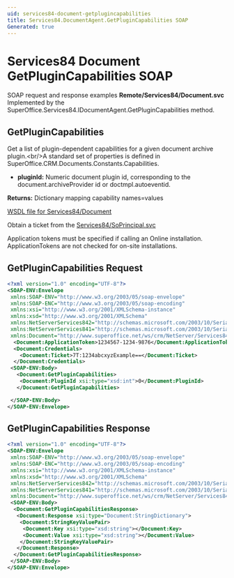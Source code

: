 ```yaml
---
uid: services84-document-getplugincapabilities
title: Services84.DocumentAgent.GetPluginCapabilities SOAP
Generated: true
---
```


# Services84 Document GetPluginCapabilities SOAP

SOAP request and response examples **Remote/Services84/Document.svc**
Implemented by the <see cref="M:SuperOffice.Services84.IDocumentAgent.GetPluginCapabilities">SuperOffice.Services84.IDocumentAgent.GetPluginCapabilities</see> method.

## GetPluginCapabilities

Get a list of plugin-dependent capabilities for a given document archive plugin.&lt;br/&gt;A standard set of properties is defined in SuperOffice.CRM.Documents.Constants.Capabilities.

* **pluginId:** Numeric document plugin id, corresponding to the document.archiveProvider id or doctmpl.autoeventid.

**Returns:** Dictionary mapping capability names=values


[WSDL file for Services84/Document](../Services84-Document.md)

Obtain a ticket from the [Services84/SoPrincipal.svc](../SoPrincipal/index.md)

Application tokens must be specified if calling an Online installation. ApplicationTokens are not checked for on-site installations.

## GetPluginCapabilities Request

```xml
<?xml version="1.0" encoding="UTF-8"?>
<SOAP-ENV:Envelope
 xmlns:SOAP-ENV="http://www.w3.org/2003/05/soap-envelope"
 xmlns:SOAP-ENC="http://www.w3.org/2003/05/soap-encoding"
 xmlns:xsi="http://www.w3.org/2001/XMLSchema-instance"
 xmlns:xsd="http://www.w3.org/2001/XMLSchema"
 xmlns:NetServerServices842="http://schemas.microsoft.com/2003/10/Serialization/Arrays"
 xmlns:NetServerServices841="http://schemas.microsoft.com/2003/10/Serialization/"
 xmlns:Document="http://www.superoffice.net/ws/crm/NetServer/Services84">
  <Document:ApplicationToken>1234567-1234-9876</Document:ApplicationToken>
  <Document:Credentials>
    <Document:Ticket>7T:1234abcxyzExample==</Document:Ticket>
  </Document:Credentials>
 <SOAP-ENV:Body>
   <Document:GetPluginCapabilities>
    <Document:PluginId xsi:type="xsd:int">0</Document:PluginId>
   </Document:GetPluginCapabilities>

 </SOAP-ENV:Body>
</SOAP-ENV:Envelope>

```


## GetPluginCapabilities Response

```xml
<?xml version="1.0" encoding="UTF-8"?>
<SOAP-ENV:Envelope
 xmlns:SOAP-ENV="http://www.w3.org/2003/05/soap-envelope"
 xmlns:SOAP-ENC="http://www.w3.org/2003/05/soap-encoding"
 xmlns:xsi="http://www.w3.org/2001/XMLSchema-instance"
 xmlns:xsd="http://www.w3.org/2001/XMLSchema"
 xmlns:NetServerServices842="http://schemas.microsoft.com/2003/10/Serialization/Arrays"
 xmlns:NetServerServices841="http://schemas.microsoft.com/2003/10/Serialization/"
 xmlns:Document="http://www.superoffice.net/ws/crm/NetServer/Services84">
 <SOAP-ENV:Body>
  <Document:GetPluginCapabilitiesResponse>
   <Document:Response xsi:type="Document:StringDictionary">
    <Document:StringKeyValuePair>
     <Document:Key xsi:type="xsd:string"></Document:Key>
     <Document:Value xsi:type="xsd:string"></Document:Value>
    </Document:StringKeyValuePair>
   </Document:Response>
  </Document:GetPluginCapabilitiesResponse>
 </SOAP-ENV:Body>
</SOAP-ENV:Envelope>

```

